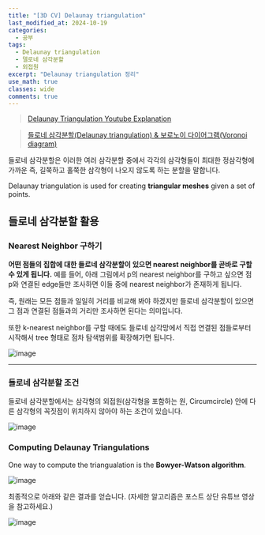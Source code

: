 ```yaml
---
title: "[3D CV] Delaunay triangulation"
last_modified_at: 2024-10-19
categories:
  - 공부
tags:
  - Delaunay triangulation
  - 델로네 삼각분할
  - 외접원
excerpt: "Delaunay triangulation 정리"
use_math: true
classes: wide
comments: true
---
```


> [Delaunay Triangulation Youtube Explanation](https://www.youtube.com/watch?v=GctAunEuHt4)

> [들로네 삼각분할(Delaunay triangulation) & 보로노이 다이어그램(Voronoi diagram)](https://darkpgmr.tistory.com/96)

들로네 삼각분할은 이러한 여러 삼각분할 중에서 각각의 삼각형들이 최대한 정삼각형에 가까운 즉, 길쭉하고 홀쭉한 삼각형이 나오지 않도록 하는 분할을 말합니다.

Delaunay triangulation is used for creating **triangular meshes** given a set of points.

## 들로네 삼각분할 활용

### Nearest Neighbor 구하기

**어떤 점들의 집합에 대한 들로네 삼각분할이 있으면 nearest neighbor를 곧바로 구할 수 있게 됩니다.** 예를 들어, 아래 그림에서 p의 nearest neighbor를 구하고 싶으면 점 p와 연결된 edge들만 조사하면 이들 중에 nearest neighbor가 존재하게 됩니다.


즉, 원래는 모든 점들과 일일히 거리를 비교해 봐야 하겠지만 들로네 삼각분할이 있으면 그 점과 연결된 점들과의 거리만 조사하면 된다는 의미입니다.

또한 k-nearest neighbor를 구할 때에도 들로네 삼각망에서 직접 연결된 점들로부터 시작해서 tree 형태로 점차 탐색범위를 확장해가면 됩니다.

![image](https://github.com/user-attachments/assets/67052cf8-3691-413e-98ca-bedbe340b2eb)

-----------------------------------------------------------------------------------------

### 들로네 삼각분할 조건

들로네 삼각분할에서는 삼각형의 외접원(삼각형을 포함하는 원, Circumcircle) 안에 다른 삼각형의 꼭짓점이 위치하지 않아야 하는 조건이 있습니다.

![image](https://github.com/user-attachments/assets/40cc7513-2322-4fa2-b2f2-25599f650964)

### Computing Delaunay Triangulations

One way to compute the triangualation is the **Bowyer-Watson algorithm**.

![image](https://github.com/user-attachments/assets/cf9b481b-c883-43a5-979f-0b1d76ce1ad0)

최종적으로 아래와 같은 결과를 얻습니다. (자세한 알고리즘은 포스트 상단 유튜브 영상을 참고하세요.)

![image](https://github.com/user-attachments/assets/511deb7f-49b4-4ef7-8d8b-6bfe46891285)
